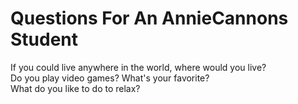 # Questions For An AnnieCannons Student
If you could live anywhere in the world, where would you live? <br>
Do you play video games? What's your favorite? <br>
What do you like to do to relax? <br>